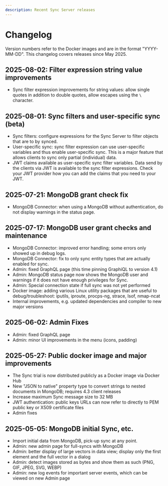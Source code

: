 ```yaml
---
description: Recent Sync Server releases
---
```


# Changelog

Version numbers refer to the Docker images and are in the format "YYYY-MM-DD".
This changelog covers releases since May 2025.

2025-08-02: Filter expression string value improvements
-------------------------------------------------------
* Sync filter expression improvements for string values:
  allow single quotes in addition to double quotes, allow escapes using the `\` character.

2025-08-01: Sync filters and user-specific sync (beta)
------------------------------------------------------
* Sync filters: configure expressions for the Sync Server to filter objects that are to by synced.
* User-specific sync: sync filter expression can use user-specific variables and thus enable user-specific sync.
  This is a major feature that allows clients to sync only partial (individual) data.
* JWT claims available as user-specific sync filter variables.
  Data send by the clients via JWT is available to the sync filter expressions.
  Check your JWT provider how you can add the claims that you need to your JWT.

2025-07-21: MongoDB grant check fix
-----------------------------------
* MongoDB Connector: when using a MongoDB without authentication, do not display warnings in the status page.

2025-07-17: MongoDB user grant checks and maintenance
-----------------------------------------------------
* MongoDB Connector: improved error handling; some errors only showed up in debug logs.
* MongoDB Connector: fix to only sync entity types that are actually enabled for sync.
* Admin: fixed GraphQL page (this time pinning GraphiQL to version 4.1)
* Admin: MongoDB status page now shows the MongoDB user and warnings if it does not have enough privileges for Sync.
* Admin: Special connection state if full sync was not yet performed
* Docker image: adding various Linux utility packages that are useful to debug/troubleshoot:
  iputils, iproute, procps-ng, strace, lsof, nmap-ncat
* Internal improvements, e.g. updated dependencies and compiler to new major versions

2025-06-02: Admin Fixes
-----------------------
* Admin: fixed GraphQL page
* Admin: minor UI improvements in the menu (icons, padding)

2025-05-27: Public docker image and major improvements
------------------------------------------------------
* The Sync trial is now distributed publicly as a Docker image via Docker Hub
* New "JSON to native" property type to convert strings to nested documents in MongoDB; requires 4.3 client releases
* Increase maximum Sync message size to 32 MB
* JWT authentication: public keys URLs can now refer to directly to PEM public key or X509 certificate files
* Admin fixes

2025-05-05: MongoDB initial Sync, etc.
--------------------------------------
* Import initial data from MongoDB, pick-up sync at any point.
* Admin: new admin page for full-syncs with MongoDB
* Admin: better display of large vectors in data view; display only the first element and the full vector in a dialog
* Admin: detect images stored as bytes and show them as such (PNG, GIF, JPEG, SVG, WEBP)
* Admin: new log events for important server events, which can be viewed on new Admin page
